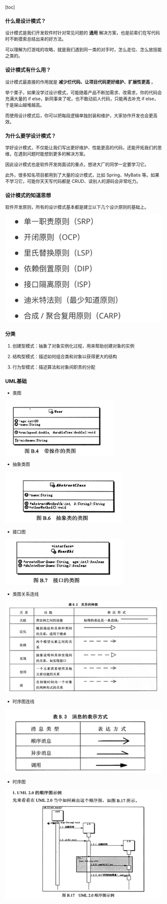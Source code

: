 [toc]

### 什么是设计模式？

设计模式是我们开发软件时针对常见问题的 **通用** 解决方案，也是前辈们在写代码时不断摸索总结出来的好方法。

可以理解为打游戏的攻略，就是我们遇到同一类的对手时，怎么走位、怎么放技能之类的。

### 设计模式有什么用？

设计模式最直接的作用就是 **减少烂代码、让项目代码更好维护、扩展性更高** 。

举个栗子，如果没学过设计模式，可能随着产品不断加需求、改需求，你的代码会充满大量的 if else，新同事来了呢，也不敢动前人代码，只能再去补充 if else，于是屎山越堆越高。

而使用设计模式后，你可以把每段逻辑单独封装和维护，大家协作开发也会更高效。

### 为什么要学设计模式？

学好设计模式，不仅能让我们写出更好维护、性能更高的代码，还能开拓我们的思维，在遇到问题时能想到更多的解决方案。

因此设计模式也是软件开发岗面试的重点，想进大厂的同学一定要学习它。

此外，很多知名项目都用到了大量的设计模式，比如 Spring、MyBatis 等。如果不学习它，可能你天天写代码都是 CRUD、读别人的源码会非常吃力。

### 设计模式的知道思想

软件开发原则，所有的设计模式基本都是建立以下几个设计原则的基础上。

![image-20220818235606846](images/image-20220818235606846.png)

### 分类

1. 创建型模式：抽象了对象实例化过程，用来帮助创建对象的实例

2. 结构型模式：描述如何组合类和对象以获得更大的结构

3. 行为型模式：描述算法和对象间职责的分配

### UML基础

- 类图

![image-20210716102819201](images/image-20210716102819201.png)

- 抽象类图

![image-20210716102755657](images/image-20210716102755657.png)

- 接口图

![image-20210716102804817](images/image-20210716102804817.png)

- 类图关系连线

![image-20210716102723476](images/image-20210716102723476.png)

- 时序图连线

![image-20210716102923514](images/image-20210716102923514.png)

- 时序图

![image-20210716103011506](images/image-20210716103011506.png)